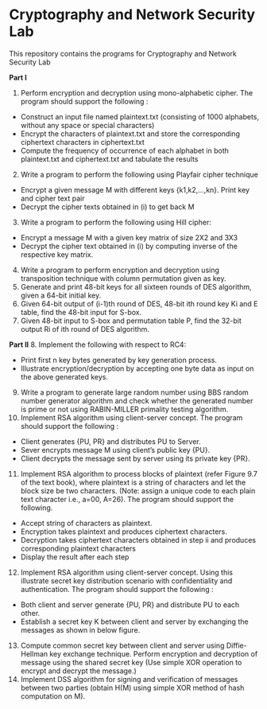 # Cryptography and Network Security Lab
This repository contains the programs for Cryptography and Network Security Lab

**Part I**
1. Perform encryption and decryption using mono-alphabetic cipher. The program should support the following :
* Construct an input file named plaintext.txt (consisting of 1000 alphabets, without any space or special characters)
* Encrypt the characters of plaintext.txt and store the corresponding ciphertext characters in ciphertext.txt
* Compute the frequency of occurrence of each alphabet in both plaintext.txt and ciphertext.txt and tabulate the results
2. Write a program to perform the following using Playfair cipher technique
* Encrypt a given message M with different keys {k1,k2,...,kn}. Print key and cipher text pair
* Decrypt the cipher texts obtained in (i) to get back M
3. Write a program to perform the following using Hill cipher:
* Encrypt a message M with a given key matrix of size 2X2 and 3X3
* Decrypt the cipher text obtained in (i) by computing inverse of the respective key matrix.
4. Write a program to perform encryption and decryption using transposition technique with column permutation given as key.
5. Generate and print 48-bit keys for all sixteen rounds of DES algorithm, given a 64-bit initial key.
6. Given 64-bit output of (i-1)th round of DES, 48-bit ith round key Ki and E table, find the 48-bit input for S-box.
7. Given 48-bit input to S-box and permutation table P, find the 32-bit output Ri of ith round of DES algorithm.

**Part II**
8. Implement the following with respect to RC4:
* Print first n key bytes generated by key generation process.
* Illustrate encryption/decryption by accepting one byte data as input on the above generated keys.
9. Write a program to generate large random number using BBS random number generator algorithm and check whether the generated number is prime or not using RABIN-MILLER primality testing algorithm.
10. Implement RSA algorithm using client-server concept. The program should support the following :
* Client generates {PU, PR} and distributes PU to Server.
* Sever encrypts message M using client’s public key {PU}.
* Client decrypts the message sent by server using its private key {PR}.
11. Implement RSA algorithm to process blocks of plaintext (refer Figure 9.7 of the text book), where plaintext is a string of characters and let the block size be two characters. (Note: assign a unique code to each plain text character i.e., a=00, A=26). The program should support the following.
* Accept string of characters as plaintext.
* Encryption takes plaintext and produces ciphertext characters.
* Decryption takes ciphertext characters obtained in step ii and produces corresponding plaintext characters
* Display the result after each step
12. Implement RSA algorithm using client-server concept. Using this illustrate secret key distribution scenario with confidentiality and authentication. The program should support the following :
* Both client and server generate {PU, PR} and distribute PU to each other.
* Establish a secret key K between client and server by exchanging the messages as shown in below figure.
13. Compute common secret key between client and server using Diffie-Hellman key exchange technique. Perform encryption and decryption of message using the shared secret key (Use simple XOR operation to encrypt and decrypt the message.)
14. Implement DSS algorithm for signing and verification of messages between two parties (obtain H(M) using simple XOR method of hash computation on M).

